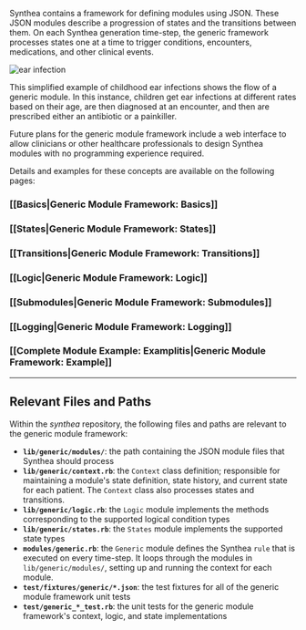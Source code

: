 Synthea contains a framework for defining modules using JSON.  These JSON modules describe a progression of states and the transitions between them.  On each Synthea generation time-step, the generic framework processes states one at a time to trigger conditions, encounters, medications, and other clinical events.

![ear infection](https://cloud.githubusercontent.com/assets/13512036/18751952/e054e258-80ae-11e6-9b09-2350ed77b56c.png)


This simplified example of childhood ear infections shows the flow of a generic module. In this instance, children get ear infections at different rates based on their age, are then diagnosed at an encounter, and then are prescribed either an antibiotic or a painkiller. 

Future plans for the generic module framework include a web interface to allow clinicians or other healthcare professionals to design Synthea modules with no programming experience required.


Details and examples for these concepts are available on the following pages:

### [[Basics|Generic Module Framework: Basics]]
### [[States|Generic Module Framework: States]]
### [[Transitions|Generic Module Framework: Transitions]]
### [[Logic|Generic Module Framework: Logic]]
### [[Submodules|Generic Module Framework: Submodules]]
### [[Logging|Generic Module Framework: Logging]]
### [[Complete Module Example: Examplitis|Generic Module Framework: Example]]

***


## Relevant Files and Paths

Within the _synthea_ repository, the following files and paths are relevant to the generic module framework:

* **`lib/generic/modules/`**: the path containing the JSON module files that Synthea should process
* **`lib/generic/context.rb`**: the `Context` class definition; responsible for maintaining a module's state definition, state history, and current state for each patient.  The `Context` class also processes states and transitions.
* **`lib/generic/logic.rb`**: the `Logic` module implements the methods corresponding to the supported logical condition types
* **`lib/generic/states.rb`**: the `States` module implements the supported state types
* **`modules/generic.rb`**: the `Generic` module defines the Synthea `rule` that is executed on every time-step.  It loops through the modules in `lib/generic/modules/`, setting up and running the context for each module.
* **`test/fixtures/generic/*.json`**: the test fixtures for all of the generic module framework unit tests
* **`test/generic_*_test.rb`**: the unit tests for the generic module framework's context, logic, and state implementations